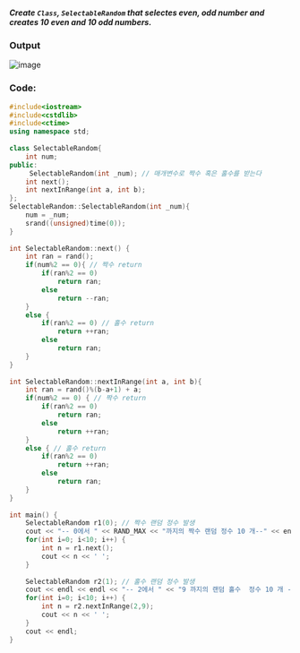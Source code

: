 ##### Create **`Class`**, `SelectableRandom` that selectes even, odd number and creates 10 even and 10 odd numbers.
### **Output**
![image](https://img1.daumcdn.net/thumb/R1280x0/?scode=mtistory2&fname=https%3A%2F%2Fk.kakaocdn.net%2Fdn%2FQrVe7%2FbtqCtW7LOir%2FL6lvDhfl9LfsdmE1kGSPu1%2Fimg.png)

### **Code:**
```cpp
#include<iostream>
#include<cstdlib>
#include<ctime>
using namespace std;
 
class SelectableRandom{
    int num;
public:
     SelectableRandom(int _num); // 매개변수로 짝수 혹은 홀수를 받는다 
    int next();
    int nextInRange(int a, int b);
};
SelectableRandom::SelectableRandom(int _num){
    num = _num;
    srand((unsigned)time(0));
}
 
int SelectableRandom::next() {
    int ran = rand();
    if(num%2 == 0){ // 짝수 return 
        if(ran%2 == 0) 
            return ran;
        else 
            return --ran;
    }
    else {
        if(ran%2 == 0) // 홀수 return 
            return ++ran;
        else
            return ran;
    }
}
 
int SelectableRandom::nextInRange(int a, int b){
    int ran = rand()%(b-a+1) + a;
    if(num%2 == 0) { // 짝수 return
        if(ran%2 == 0) 
            return ran;
        else 
            return ++ran;
    }
    else { // 홀수 return 
        if(ran%2 == 0) 
            return ++ran;
        else 
            return ran;
    }
}
 
int main() {
    SelectableRandom r1(0); // 짝수 랜덤 정수 발생
    cout << "-- 0에서 " << RAND_MAX << "까지의 짝수 랜덤 정수 10 개--" << endl;
    for(int i=0; i<10; i++) {
        int n = r1.next(); 
        cout << n << ' ';
    } 
    
    SelectableRandom r2(1); // 홀수 랜덤 정수 발생
    cout << endl << endl << "-- 2에서 " << "9 까지의 랜덤 홀수  정수 10 개 --" << endl;
    for(int i=0; i<10; i++) {
        int n = r2.nextInRange(2,9);
        cout << n << ' ';
    }
    cout << endl;
}
```
